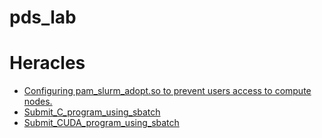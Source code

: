 # pds_lab

# Heracles
- [Configuring pam_slurm_adopt.so to prevent users access to compute nodes.](https://github.com/trungmanhhuynh/pds_lab/blob/master/pam_slurm_adopt.md)
- [Submit_C_program_using_sbatch](https://github.com/trungmanhhuynh/pds_lab/blob/master/submit_C_program_using_sbatch.md)
- [Submit_CUDA_program_using_sbatch](https://github.com/trungmanhhuynh/pds_lab/blob/master/submit_CUDA_program_using_sbatch.md)

